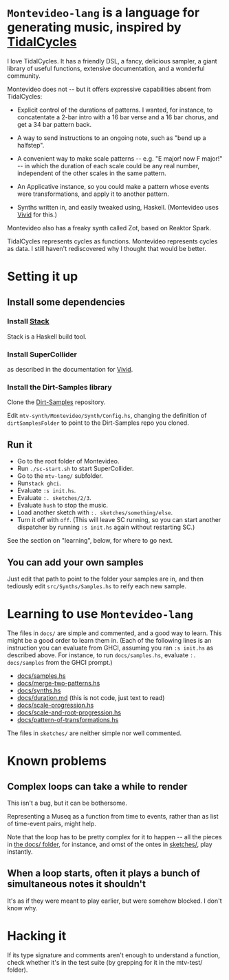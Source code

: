 # `Montevideo-lang` is a language for generating music, inspired by [TidalCycles](https://tidalcycles.org/index.php/Welcome)

I love TidalCycles. It has a friendly DSL,
a fancy, delicious sampler,
a giant library of useful functions,
extensive documentation, and a wonderful community.

Montevideo does not --
but it offers expressive capabilities absent from TidalCycles:

* Explicit control of the durations of patterns. I wanted, for instance,
to concatentate a 2-bar intro with a 16 bar verse and a 16 bar chorus,
and get a 34 bar pattern back.

* A way to send instructions to an ongoing note,
such as "bend up a halfstep".

* A convenient way to make scale patterns -- e.g. "E major! now F major!" --
in which the duration of each scale could be any real number,
independent of the other scales in the same pattern.

* An Applicative instance,
so you could make a pattern whose events were transformations,
and apply it to another pattern.

* Synths written in, and easily tweaked using, Haskell.
(Montevideo uses [Vivid](https://github.com/vivid-synth/vivid)
for this.)

Montevideo also has a freaky synth called Zot,
based on Reaktor Spark.

TidalCycles represents cycles as functions.
Montevideo represents cycles as data.
I still haven't rediscovered why I thought that would be better.


# Setting it up

## Install some dependencies

### Install [Stack](https://docs.haskellstack.org/en/stable/README/)

Stack is a Haskell build tool.

### Install SuperCollider

as described in the documentation for [Vivid](https://www.vivid-synth.com/).

### Install the Dirt-Samples library

Clone the
[Dirt-Samples](https://github.com/tidalcycles/Dirt-Samples) repository.

Edit `mtv-synth/Montevideo/Synth/Config.hs`, changing the definition of `dirtSamplesFolder` to point to the Dirt-Samples repo you cloned.


## Run it

* Go to the root folder of Montevideo.
* Run `./sc-start.sh` to start SuperCollider.
* Go to the `mtv-lang/` subfolder.
* Run`stack ghci`.
* Evaluate `:s init.hs`.
* Evaluate `:. sketches/2/3`.
* Evaluate `hush` to stop the music.
* Load another sketch with `:. sketches/something/else`.
* Turn it off with `off`. (This will leave SC running, so you can start another dispatcher by running `:s init.hs` again without restarting SC.)

See the section on "learning", below, for where to go next.

## You can add your own samples

Just edit that path to point to the folder your samples are in,
and then tediously edit `src/Synths/Samples.hs`
to reify each new sample.


# Learning to use `Montevideo-lang`

The files in `docs/` are simple and commented, and a good way to learn.
This might be a good order to learn them in.
(Each of the following lines is an instruction you can evaluate from GHCI,
assuming you ran `:s init.hs` as described above.
For instance, to run `docs/samples.hs`, evaluate `:. docs/samples`
from the GHCI prompt.)

* [docs/samples.hs](docs/samples.hs)
* [docs/merge-two-patterns.hs](docs/merge-two-patterns.hs)
* [docs/synths.hs](docs/synths.hs)
* [docs/duration.md](docs/duration.md) (this is not code, just text to read)
* [docs/scale-progression.hs](docs/scale-progression.hs)
* [docs/scale-and-root-progression.hs](docs/scale-and-root-progression.hs)
* [docs/pattern-of-transformations.hs](docs/pattern-of-transformations.hs)

The files in `sketches/` are neither simple nor well commented.


# Known problems

## Complex loops can take a while to render

This isn't a bug, but it can be bothersome.

Representing a Museq as a function from time to events,
rather than as  list of time-event pairs, might help.

Note that the loop has to be pretty complex for it to happen --
all the pieces in [the docs/ folder](docs/), for instance,
and omst of the ontes in [sketches/](sketches/), play instantly.

## When a loop starts, often it plays a bunch of simultaneous notes it shouldn't

It's as if they were meant to play earlier, but were somehow blocked.
I don't know why.

# Hacking it

If its type signature and comments aren't enough to understand a function,
check whether it's in the test suite
(by grepping for it in the mtv-test/ folder).
